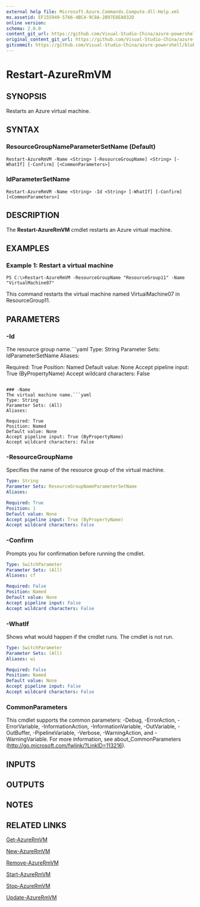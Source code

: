 ```yaml
---
external help file: Microsoft.Azure.Commands.Compute.dll-Help.xml
ms.assetid: EF155949-5766-4BC4-9C8A-2B97E8EA032D
online version:
schema: 2.0.0
content_git_url: https://github.com/Visual-Studio-China/azure-powershell/blob/3.6.0/src/ResourceManager/Compute/Commands.Compute/help/Restart-AzureRmVM.md
original_content_git_url: https://github.com/Visual-Studio-China/azure-powershell/blob/3.6.0/src/ResourceManager/Compute/Commands.Compute/help/Restart-AzureRmVM.md
gitcommit: https://github.com/Visual-Studio-China/azure-powershell/blob/1e0dbd9ea7d5072fb8029e35f1a03f4023d1f52b
---
```


# Restart-AzureRmVM

## SYNOPSIS
Restarts an Azure virtual machine.

## SYNTAX

### ResourceGroupNameParameterSetName (Default)
```
Restart-AzureRmVM -Name <String> [-ResourceGroupName] <String> [-WhatIf] [-Confirm] [<CommonParameters>]
```

### IdParameterSetName
```
Restart-AzureRmVM -Name <String> -Id <String> [-WhatIf] [-Confirm] [<CommonParameters>]
```

## DESCRIPTION
The **Restart-AzureRmVM** cmdlet restarts an Azure virtual machine.

## EXAMPLES

### Example 1: Restart a virtual machine
```
PS C:\>Restart-AzureRmVM -ResourceGroupName "ResourceGroup11" -Name "VirtualMachine07"
```

This command restarts the virtual machine named VirtualMachine07 in ResourceGroup11.

## PARAMETERS

### -Id
The resource group name.```yaml
Type: String
Parameter Sets: IdParameterSetName
Aliases: 

Required: True
Position: Named
Default value: None
Accept pipeline input: True (ByPropertyName)
Accept wildcard characters: False
```

### -Name
The virtual machine name.```yaml
Type: String
Parameter Sets: (All)
Aliases: 

Required: True
Position: Named
Default value: None
Accept pipeline input: True (ByPropertyName)
Accept wildcard characters: False
```

### -ResourceGroupName
Specifies the name of the resource group of the virtual machine.

```yaml
Type: String
Parameter Sets: ResourceGroupNameParameterSetName
Aliases: 

Required: True
Position: 1
Default value: None
Accept pipeline input: True (ByPropertyName)
Accept wildcard characters: False
```

### -Confirm
Prompts you for confirmation before running the cmdlet.

```yaml
Type: SwitchParameter
Parameter Sets: (All)
Aliases: cf

Required: False
Position: Named
Default value: None
Accept pipeline input: False
Accept wildcard characters: False
```

### -WhatIf
Shows what would happen if the cmdlet runs. The cmdlet is not run.

```yaml
Type: SwitchParameter
Parameter Sets: (All)
Aliases: wi

Required: False
Position: Named
Default value: None
Accept pipeline input: False
Accept wildcard characters: False
```

### CommonParameters
This cmdlet supports the common parameters: -Debug, -ErrorAction, -ErrorVariable, -InformationAction, -InformationVariable, -OutVariable, -OutBuffer, -PipelineVariable, -Verbose, -WarningAction, and -WarningVariable. For more information, see about_CommonParameters (http://go.microsoft.com/fwlink/?LinkID=113216).

## INPUTS

## OUTPUTS

## NOTES

## RELATED LINKS

[Get-AzureRmVM](./Get-AzureRmVM.md)

[New-AzureRmVM](./New-AzureRmVM.md)

[Remove-AzureRmVM](./Remove-AzureRmVM.md)

[Start-AzureRmVM](./Start-AzureRmVM.md)

[Stop-AzureRmVM](./Stop-AzureRmVM.md)

[Update-AzureRmVM](./Update-AzureRmVM.md)


